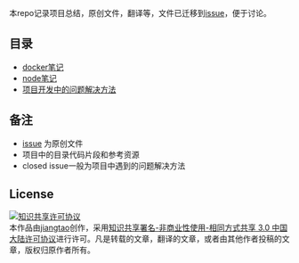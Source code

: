 本repo记录项目总结，原创文件，翻译等，文件已迁移到[issue](https://github.com/jiangtao/blog/issues)，便于讨论。

## 目录
 
- [docker笔记](https://github.com/jiangtao/blog/issues?utf8=%E2%9C%93&q=docker)
- [node笔记](https://github.com/jiangtao/blog/issues?utf8=%E2%9C%93&q=node)
- [项目开发中的问题解决方法](https://github.com/jiangtao/blog/issues?q=is%3Aissue+is%3Aclosed+label%3Asolution)

## 备注

- [issue](https://github.com/jiangtao/blog/issues) 为原创文件
- 项目中的目录代码片段和参考资源
- closed issue一般为项目中遇到的问题解决方法

## License

<a rel="license" href="http://creativecommons.org/licenses/by-nc-sa/3.0/cn/"><img alt="知识共享许可协议" style="border-width:0" src="http://i.creativecommons.org/l/by-nc-sa/3.0/cn/88x31.png" /></a><br />本<span xmlns:dct="http://purl.org/dc/terms/" href="http://purl.org/dc/dcmitype/Text" rel="dct:type">作品</span>由<a xmlns:cc="http://creativecommons.org/ns#" href="http://github.com/jiangtao" property="cc:attributionName" rel="cc:attributionURL">jiangtao</a>创作，采用<a rel="license" href="http://creativecommons.org/licenses/by-nc-sa/3.0/cn/">知识共享署名-非商业性使用-相同方式共享 3.0 中国大陆许可协议</a>进行许可。凡是转载的文章，翻译的文章，或者由其他作者投稿的文章，版权归原作者所有。
